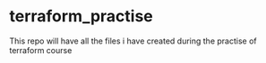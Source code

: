 # terraform_practise
This repo will have all the files i have created during the practise of terraform course
